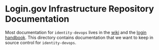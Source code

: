 # Login.gov Infrastructure Repository Documentation

Most documentation for `identity-devops` lives in the [wiki](https://gitlab.login.gov/lg/identity-devops/-/wikis) and the [login handbook](https://handbook.login.gov/#infrastructure). This directory contains documentation that we want to keep in source control for `identity-devops`.
